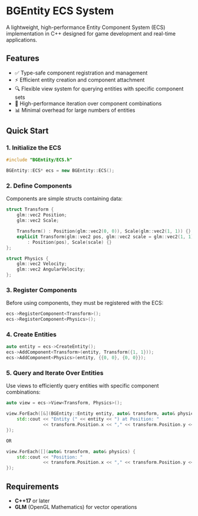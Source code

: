 # BGEntity ECS System

A lightweight, high-performance Entity Component System (ECS) implementation in C++ designed for game development and real-time applications.

## Features

- ✅ Type-safe component registration and management
- ⚡ Efficient entity creation and component attachment
- 🔍 Flexible view system for querying entities with specific component sets
- 🚀 High-performance iteration over component combinations
- 📊 Minimal overhead for large numbers of entities

## Quick Start

### 1. Initialize the ECS

```cpp
#include "BGEntity/ECS.h"

BGEntity::ECS* ecs = new BGEntity::ECS();
```

### 2. Define Components

Components are simple structs containing data:

```cpp
struct Transform {
    glm::vec2 Position;
    glm::vec2 Scale;

    Transform() : Position(glm::vec2(0, 0)), Scale(glm::vec2(1, 1)) {}
    explicit Transform(glm::vec2 pos, glm::vec2 scale = glm::vec2(1, 1)) 
        : Position(pos), Scale(scale) {}
};

struct Physics {
    glm::vec2 Velocity;
    glm::vec2 AngularVelocity;
};
```

### 3. Register Components

Before using components, they must be registered with the ECS:

```cpp
ecs->RegisterComponent<Transform>();
ecs->RegisterComponent<Physics>();
```

### 4. Create Entities

```cpp
auto entity = ecs->CreateEntity();
ecs->AddComponent<Transform>(entity, Transform({1, 1}));
ecs->AddComponent<Physics>(entity, {{0, 0}, {0, 0}});
```

### 5. Query and Iterate Over Entities

Use views to efficiently query entities with specific component combinations:

```cpp
auto view = ecs->View<Transform, Physics>();

view.ForEach([&](BGEntity::Entity entity, auto& transform, auto& physics) {
    std::cout << "Entity (" << entity << ") at Position: " 
              << transform.Position.x << "," << transform.Position.y << std::endl;
});

OR

view.ForEach([](auto& transform, auto& physics) {
    std::cout << "Position: " 
              << transform.Position.x << "," << transform.Position.y << std::endl;
});

```

## Requirements

- **C++17** or later
- **GLM** (OpenGL Mathematics) for vector operations
